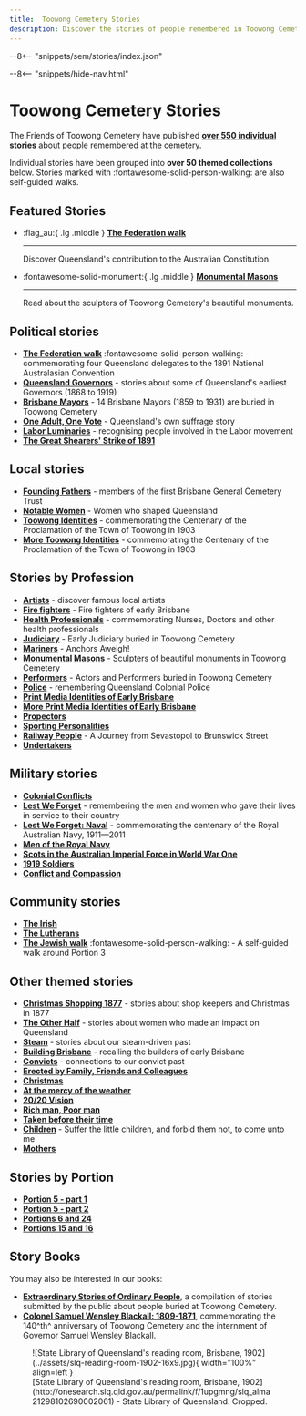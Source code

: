 ```yaml
---
title:  Toowong Cemetery Stories 
description: Discover the stories of people remembered in Toowong Cemetery
---
```


--8<-- "snippets/sem/stories/index.json"


--8<-- "snippets/hide-nav.html"


# Toowong Cemetery Stories

The Friends of Toowong Cemetery have published **[over 550 individual stories](../research/find-a-story.md)** about people remembered at the cemetery. 

Individual stories have been grouped into **over 50 themed collections** below. Stories marked with :fontawesome-solid-person-walking: are also self-guided walks.

## Featured Stories

<div class="grid cards" markdown>  

<!-- January -->

-   :flag_au:{ .lg .middle } **[The Federation walk][federation-walk]**
  
    ---

    Discover Queensland's contribution to the Australian Constitution.


-   :fontawesome-solid-monument:{ .lg .middle } **[Monumental Masons][monumental-masons]**
  
    ---

    Read about the sculpters of Toowong Cemetery's beautiful monuments.

<!--    

-   :material-fire:{ .lg .middle } **[Fire! Fire!][fire-fighters]**
  
    ---

    Fire fighters of early Brisbane.

-   :material-face-woman-outline:{ .lg .middle } **[The Other Half][the-other-half]**
  
    ---

    Women who made an impact on Queensland. 
-->

<!-- March St. Patricks Day 

-   :four_leaf_clover:{ .lg .middle } **[The Irish][irish]** 
  
    ---

    Stories about the Irish remembered in Toowong Cemetery.
-->

<!-- April Anzac Day 

-   :fontawesome-solid-person-military-rifle:{ .lg .middle } **[Lest We Forget][lest-we-forget]** 
  
    ---

    Remembering the men and women who gave their lives in service to their country
-->

<!-- May Labour Day 

-   :material-sheep:{ .lg .middle } **[The Great Shearers' Strike of 1891](shearers-strike.md)**
  
    ---

    Shearers fought against wealthy squatters for better working conditions. 


-   :fontawesome-solid-scale-unbalanced:{ .lg .middle } **[Labor Luminaries][labor-luminaries]**
  
    ---

    Recognising people involved in the Labor movement. 
-->

<!-- July RAN founded 

-   :fontawesome-solid-anchor:{ .lg .middle } **[Lest We Forget: Naval][lest-we-forget-navy]**
  
    ---

    Remembering members of the Royal Australian Navy who gave their lives in service to this country.
-->

<!-- August 

-   :material-home-flood:{ .lg .middle } **[Toowong Identities][toowong-identities-1]**
  
    ---

    Commemorating the proclamation of the Town of Toowong in August 1903. 

-   :material-home-group:{ .lg .middle } **[More Toowong Identities][toowong-identities-2]**
  
    ---

    More stories about the people of Town of Toowong.

-   :material-home-city-outline:{ .lg .middle } **[Building Brisbane][brisbane-open-house]** 
  
    ---

    Recalling the builders of early Brisbane.
-->

<!-- December 

-   :octicons-gift-16:{ .lg .middle } **[Christmas Shopping 1877][christmas-shopping-1877]** 
  
    ---

    Read the stories of Brisbane's shopkeepers who helped locals celebrate Christmas in 1877.

 -->

<!-- Brisbane City Council Election March 2024 

-   :fontawesome-solid-building-columns:{ .lg .middle } **[Brisbane Mayors][brisbane-mayors]**
  
    ---

    Read about 14 Brisbane Mayors from 1859 to 1931 who are buried in Toowong Cemetery.       
-->

</div>

## Political stories

- **[The Federation walk][federation-walk]** :fontawesome-solid-person-walking: - commemorating four Queensland delegates to the 1891 National Australasian Convention
- **[Queensland Governors][governors]** - stories about some of Queensland's earliest Governors (1868 to 1919) 
- **[Brisbane Mayors][brisbane-mayors]** - 14 Brisbane Mayors (1859 to 1931) are buried in Toowong Cemetery
- **[One Adult, One Vote][suffrage]** - Queensland's own suffrage story 
- **[Labor Luminaries][labor-luminaries]** - recognising people involved in the Labor movement 
- **[The Great Shearers' Strike of 1891](shearers-strike.md)**

## Local stories

- **[Founding Fathers][founding-fathers]** - members of the first Brisbane General Cemetery Trust
- **[Notable Women][notable-women]** - Women who shaped Queensland
- **[Toowong Identities][toowong-identities-1]** - commemorating the Centenary of the Proclamation of the Town of Toowong in 1903 
- **[More Toowong Identities][toowong-identities-2]** - commemorating the Centenary of the Proclamation of the Town of Toowong in 1903

<!--  
- **[Toowong Streets](toowong-street-name-origins.md)** - the origins of Toowong Street names 
--> 

## Stories by Profession

- **[Artists][artists]** - discover famous local artists
- **[Fire fighters][fire-fighters]** - Fire fighters of early Brisbane
- **[Health Professionals][nurses]** - commemorating Nurses, Doctors and other health professionals 
- **[Judiciary][judiciary]** - Early Judiciary buried in Toowong Cemetery 
- **[Mariners][mariners]** - Anchors Aweigh!
- **[Monumental Masons][monumental-masons]** - Sculpters of beautiful monuments in Toowong Cemetery
- **[Performers][actors]** - Actors and Performers buried in Toowong Cemetery
- **[Police][police]** - remembering Queensland Colonial Police
- **[Print Media Identities of Early Brisbane][printers]** 
- **[More Print Media Identities of Early Brisbane][printers2]** 
- **[Propectors](prospectors.md)** 
- **[Sporting Personalities][sporting-personalities]** 
- **[Railway People][railway]** - A Journey from Sevastopol to Brunswick Street
- **[Undertakers][undertakers]**

## Military stories

- **[Colonial Conflicts][colonial-conflicts]**
- **[Lest We Forget][lest-we-forget]** - remembering the men and women who gave their lives in service to their country
- **[Lest We Forget: Naval][lest-we-forget-navy]** - commemorating the centenary of the Royal Australian Navy, 1911—2011
- **[Men of the Royal Navy][rn]** 
- **[Scots in the Australian Imperial Force in World War One][scots-ww1]** 
- **[1919 Soldiers][1919-soldiers]**  
- **[Conflict and Compassion](conflict-and-compassion.md)** 

<!-- - **[Toowong Cemetery Remembrance Walk][remembrance-walk]** - explore the lives of Queensland's volunteer troops and take a moment to reflect on the service and sacrifice for which the Anzac Legend is known. -->

## Community stories 

- **[The Irish][irish]** 
- **[The Lutherans][lutheran]** 
- **[The Jewish walk][jewish]** :fontawesome-solid-person-walking: - A self-guided walk around Portion 3

## Other themed stories

- **[Christmas Shopping 1877][christmas-shopping-1877]** - stories about shop keepers and Christmas in 1877
- **[The Other Half][the-other-half]** - stories about women who made an impact on Queensland
- **[Steam](steam.md)** - stories about our steam-driven past
- **[Building Brisbane][brisbane-open-house]** - recalling the builders of early Brisbane
- **[Convicts][convicts]** - connections to our convict past
- **[Erected by Family, Friends and Colleagues](erected-by-friends.md)** 
- **[Christmas](christmas.md)** 
- **[At the mercy of the weather](weather.md)** 
- **[20/20 Vision](2020-vision.md)**  
- **[Rich man, Poor man](rich-man-poor-man.md)** 
- **[Taken before their time](taken-before-their-time.md)** 
- **[Children][children]** - Suffer the little children, and forbid them not, to come unto me
- **[Mothers](mothers.md)** 

<!-- 
- **[The Other Half][the-other-half]** - Women who made an impact on Queensland
--> 

## Stories by Portion

- **[Portion 5 - part 1](portion5-part1.md)** 
- **[Portion 5 - part 2](portion5-part2.md)** 
- **[Portions 6 and 24](portion6-and-24.md)** 
- **[Portions 15 and 16](portion15-and-16.md)** 

## Story Books

You may also be interested in our books:

- **[Extraordinary Stories of Ordinary People][Extraordinary Stories]**, a compilation of stories submitted by the public about people buried at Toowong Cemetery.
- **[Colonel Samuel Wensley Blackall: 1809-1871](../assets/documents/samuel-blackall.pdf)**, commemorating the 140^th^ anniversary of Toowong Cemetery and the internment of Governor Samuel Wensley Blackall.

<!-- 
Missing stories

- December 2021	One Day: New Year’s Day, hosted by Meryll Fletcher
- November 2021	Laid to rest in 1921, hosted by Darcy Maddock

-->


<figure markdown>
  ![State Library of Queensland's reading room, Brisbane, 1902](../assets/slq-reading-room-1902-16x9.jpg){ width="100%" align=left }
  <figcaption markdown>[State Library of Queensland's reading room, Brisbane, 1902](http://onesearch.slq.qld.gov.au/permalink/f/1upgmng/slq_alma21298102690002061) - State Library of Queensland. Cropped.</figcaption>
</figure>

<!-- links to pages or pdfs -->

[federation-walk]: ../walks/federation-walk.md
[governors]: governors.md
[brisbane-mayors]: brisbane-mayors.md
[labor-luminaries]: labor-luminaries.md
[suffrage]: suffrage.md
[lest-we-forget]: lest-we-forget.md
[lest-we-forget-navy]: lest-we-forget-navy.md
[rn]: men-of-the-royal-navy.md
[remembrance-walk]: remembrance-walk.md
[scots-ww1]: scots-in-the-aif-ww1.md
[1919-soldiers]: 1919-soldiers.md
[colonial-conflicts]: colonial-conflicts.md

[actors]: all-the-worlds-a-stage.md 
[artists]: artists.md
[fire-fighters]: fire-fighters.md
[mariners]: anchors-aweigh.md
[monumental-masons]: monumental-masons.md
[judiciary]: judiciary.md
[printers]: printers.md
[printers2]: printers-2.md
[police]: police.md
[sporting-personalities]: sporting-personalities.md
[undertakers]: undertakers.md 
[railway]: railway.md 
[nurses]: nurses-and-doctors.md

[founding-fathers]: founding-fathers.md
[notable-women]: notable-women.md
[toowong-identities-1]: toowong-identities-1.md
[toowong-identities-2]: toowong-identities-2.md

[convicts]: convict-connections.md
[irish]: irish.md
[jewish]: ../walks/jewish-walk.md
[lutheran]: lutheran.md
[children]: children.md
[brisbane-open-house]: brisbane-open-house.md

[christmas-shopping-1877]: christmas-shopping-1877.md
[the-other-half]: the-other-half.md

[Extraordinary Stories]: ../about/extraordinary-stories.md